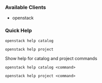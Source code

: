 ### Available Clients
* openstack

### Quick Help
`openstack help catalog`

`openstack help project`

Show help for catalog and project commands

`openstack help catalog <command>`

`openstack help project <command>`
